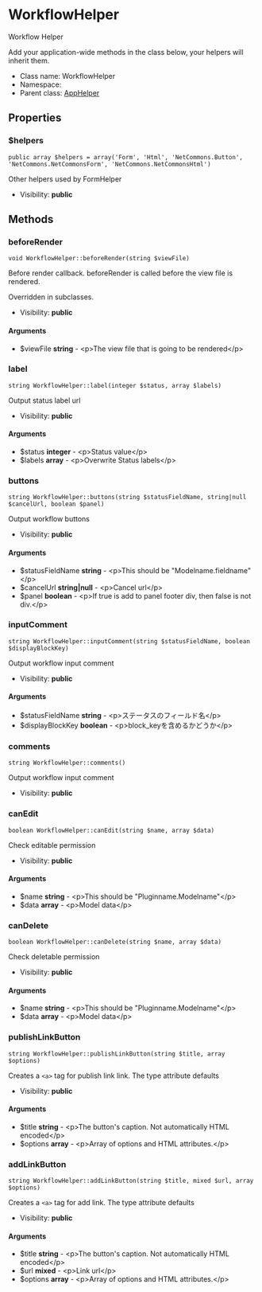 WorkflowHelper
===============

Workflow Helper

Add your application-wide methods in the class below, your helpers
will inherit them.


* Class name: WorkflowHelper
* Namespace: 
* Parent class: [AppHelper](AppHelper.md)





Properties
----------


### $helpers

    public array $helpers = array('Form', 'Html', 'NetCommons.Button', 'NetCommons.NetCommonsForm', 'NetCommons.NetCommonsHtml')

Other helpers used by FormHelper



* Visibility: **public**


Methods
-------


### beforeRender

    void WorkflowHelper::beforeRender(string $viewFile)

Before render callback. beforeRender is called before the view file is rendered.

Overridden in subclasses.

* Visibility: **public**


#### Arguments
* $viewFile **string** - &lt;p&gt;The view file that is going to be rendered&lt;/p&gt;



### label

    string WorkflowHelper::label(integer $status, array $labels)

Output status label url



* Visibility: **public**


#### Arguments
* $status **integer** - &lt;p&gt;Status value&lt;/p&gt;
* $labels **array** - &lt;p&gt;Overwrite Status labels&lt;/p&gt;



### buttons

    string WorkflowHelper::buttons(string $statusFieldName, string|null $cancelUrl, boolean $panel)

Output workflow buttons



* Visibility: **public**


#### Arguments
* $statusFieldName **string** - &lt;p&gt;This should be &quot;Modelname.fieldname&quot;&lt;/p&gt;
* $cancelUrl **string|null** - &lt;p&gt;Cancel url&lt;/p&gt;
* $panel **boolean** - &lt;p&gt;If true is add to panel footer div, then false is not div.&lt;/p&gt;



### inputComment

    string WorkflowHelper::inputComment(string $statusFieldName, boolean $displayBlockKey)

Output workflow input comment



* Visibility: **public**


#### Arguments
* $statusFieldName **string** - &lt;p&gt;ステータスのフィールド名&lt;/p&gt;
* $displayBlockKey **boolean** - &lt;p&gt;block_keyを含めるかどうか&lt;/p&gt;



### comments

    string WorkflowHelper::comments()

Output workflow input comment



* Visibility: **public**




### canEdit

    boolean WorkflowHelper::canEdit(string $name, array $data)

Check editable permission



* Visibility: **public**


#### Arguments
* $name **string** - &lt;p&gt;This should be &quot;Pluginname.Modelname&quot;&lt;/p&gt;
* $data **array** - &lt;p&gt;Model data&lt;/p&gt;



### canDelete

    boolean WorkflowHelper::canDelete(string $name, array $data)

Check deletable permission



* Visibility: **public**


#### Arguments
* $name **string** - &lt;p&gt;This should be &quot;Pluginname.Modelname&quot;&lt;/p&gt;
* $data **array** - &lt;p&gt;Model data&lt;/p&gt;



### publishLinkButton

    string WorkflowHelper::publishLinkButton(string $title, array $options)

Creates a `<a>` tag for publish link link. The type attribute defaults



* Visibility: **public**


#### Arguments
* $title **string** - &lt;p&gt;The button&#039;s caption. Not automatically HTML encoded&lt;/p&gt;
* $options **array** - &lt;p&gt;Array of options and HTML attributes.&lt;/p&gt;



### addLinkButton

    string WorkflowHelper::addLinkButton(string $title, mixed $url, array $options)

Creates a `<a>` tag for add link. The type attribute defaults



* Visibility: **public**


#### Arguments
* $title **string** - &lt;p&gt;The button&#039;s caption. Not automatically HTML encoded&lt;/p&gt;
* $url **mixed** - &lt;p&gt;Link url&lt;/p&gt;
* $options **array** - &lt;p&gt;Array of options and HTML attributes.&lt;/p&gt;


